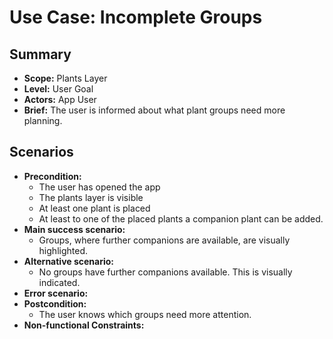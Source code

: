 # Use Case: Incomplete Groups

## Summary

- **Scope:** Plants Layer
- **Level:** User Goal
- **Actors:** App User
- **Brief:** The user is informed about what plant groups need more planning.

## Scenarios

- **Precondition:**
  - The user has opened the app
  - The plants layer is visible
  - At least one plant is placed
  - At least to one of the placed plants a companion plant can be added.
- **Main success scenario:**
  - Groups, where further companions are available, are visually highlighted.
- **Alternative scenario:**
  - No groups have further companions available.
    This is visually indicated.
- **Error scenario:**
- **Postcondition:**
  - The user knows which groups need more attention.
- **Non-functional Constraints:**
